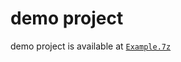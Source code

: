 # demo project
demo project is available at [`Example.7z`](https://github.com/40843245/CSharp-Demo-Project/tree/main/built-in%20package/System.Collections.Generic/Dictionary/code/v1.0.0)
